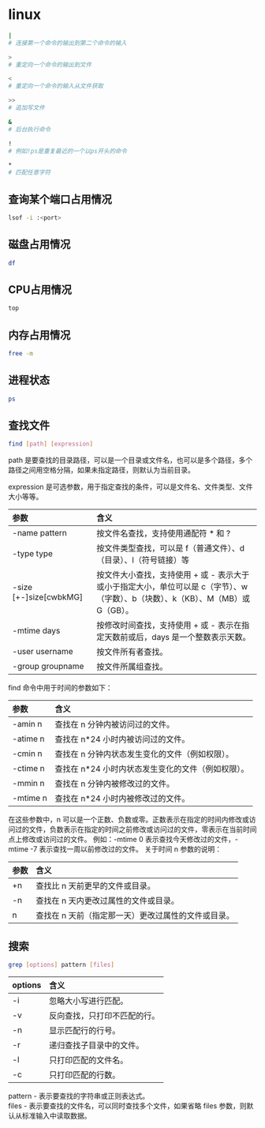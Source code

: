 # linux

```bash
|
# 连接第一个命令的输出到第二个命令的输入

>
# 重定向一个命令的输出到文件

<
# 重定向一个命令的输入从文件获取

>>
# 追加写文件

&
# 后台执行命令

!
# 例如!ps是重复最近的一个以ps开头的命令

*
# 匹配任意字符
```

## 查询某个端口占用情况

```bash
lsof -i :<port>
```

## 磁盘占用情况

```bash
df
```

## CPU占用情况

```bash
top
```

## 内存占用情况

```bash
free -m
```

## 进程状态

```bash
ps
```

## 查找文件

```bash
find [path] [expression]
```

path 是要查找的目录路径，可以是一个目录或文件名，也可以是多个路径，多个路径之间用空格分隔，如果未指定路径，则默认为当前目录。

expression 是可选参数，用于指定查找的条件，可以是文件名、文件类型、文件大小等等。

| 参数                     | 含义                                                                        |
|:-----------------------|:--------------------------------------------------------------------------|
| -name pattern          | 按文件名查找，支持使用通配符 * 和 ?                                                      |
| -type type             | 按文件类型查找，可以是 f（普通文件）、d（目录）、l（符号链接）等                                        |
| -size [+-]size[cwbkMG] | 按文件大小查找，支持使用 + 或 - 表示大于或小于指定大小，单位可以是 c（字节）、w（字数）、b（块数）、k（KB）、M（MB）或G（GB）。 |
| -mtime days            | 按修改时间查找，支持使用 + 或 - 表示在指定天数前或后，days 是一个整数表示天数。                             |
| -user username         | 按文件所有者查找。                                                                 |
| -group groupname       | 按文件所属组查找。                                                                 |

find 命令中用于时间的参数如下：

| 参数       | 含义                           |
|:---------|:-----------------------------|
| -amin n  | 查找在 n 分钟内被访问过的文件。            |
| -atime n | 查找在 n*24 小时内被访问过的文件。         |
| -cmin n  | 查找在 n 分钟内状态发生变化的文件（例如权限）。    |
| -ctime n | 查找在 n*24 小时内状态发生变化的文件（例如权限）。 |
| -mmin n  | 查找在 n 分钟内被修改过的文件。            |
| -mtime n | 查找在 n*24 小时内被修改过的文件。         |

在这些参数中，n 可以是一个正数、负数或零。正数表示在指定的时间内修改或访问过的文件，负数表示在指定的时间之前修改或访问过的文件，零表示在当前时间点上修改或访问过的文件。
例如：-mtime 0 表示查找今天修改过的文件，-mtime -7 表示查找一周以前修改过的文件。
关于时间 n 参数的说明：

| 参数 | 含义                          |
|:---|:----------------------------|
| +n | 查找比 n 天前更早的文件或目录。           |
| -n | 查找在 n 天内更改过属性的文件或目录。        |
| n  | 查找在 n 天前（指定那一天）更改过属性的文件或目录。 |

## 搜索

```bash
grep [options] pattern [files]
```

| options | 含义             |
|:--------|:---------------|
| -i      | 忽略大小写进行匹配。     |
| -v      | 反向查找，只打印不匹配的行。 |
| -n      | 显示匹配行的行号。      |
| -r      | 递归查找子目录中的文件。   |
| -l      | 只打印匹配的文件名。     |
| -c      | 只打印匹配的行数。      |

pattern - 表示要查找的字符串或正则表达式。  
files - 表示要查找的文件名，可以同时查找多个文件，如果省略 files 参数，则默认从标准输入中读取数据。